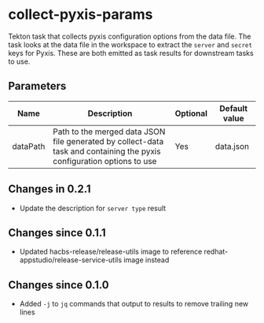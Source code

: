 # collect-pyxis-params

Tekton task that collects pyxis configuration options from the data file. The task looks at the data file
in the workspace to extract the `server` and `secret` keys for Pyxis. These are both emitted as task results
for downstream tasks to use.

## Parameters

| Name | Description | Optional | Default value |
|------|-------------|----------|---------------|
| dataPath | Path to the merged data JSON file generated by collect-data task and containing the pyxis configuration options to use | Yes | data.json |

## Changes in 0.2.1
* Update the description for `server type` result

## Changes since 0.1.1
* Updated hacbs-release/release-utils image to reference redhat-appstudio/release-service-utils image instead

## Changes since 0.1.0
* Added `-j` to `jq` commands that output to results to remove trailing new lines
